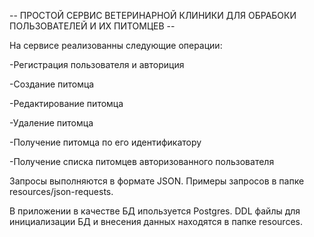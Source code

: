 -- ПРОСТОЙ СЕРВИС ВЕТЕРИНАРНОЙ КЛИНИКИ ДЛЯ ОБРАБОКИ ПОЛЬЗОВАТЕЛЕЙ И ИХ ПИТОМЦЕВ --

На сервисе реализованны следующие операции:

-Регистрация пользователя и авториция

-Создание питомца

-Редактирование питомца

-Удаление питомца

-Получение питомца по его идентификатору

-Получение списка питомцев авторизованного пользователя


Запросы выполняются в формате JSON. Примеры запросов в папке resources/json-requests.

В приложении в качестве БД ипользуется Postgres. DDL файлы для инициализации БД
и внесения данных находятся в папке resources.